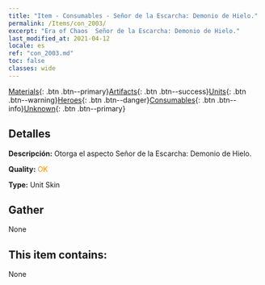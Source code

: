 ```yaml
---
title: "Item - Consumables - Señor de la Escarcha: Demonio de Hielo."
permalink: /Items/con_2003/
excerpt: "Era of Chaos  Señor de la Escarcha: Demonio de Hielo."
last_modified_at: 2021-04-12
locale: es
ref: "con_2003.md"
toc: false
classes: wide
---
```

 [Materials](/es/Items/){: .btn .btn--primary}[Artifacts](/es/Items/Artifacts/){: .btn .btn--success}[Units](/es/Items/Units/){: .btn .btn--warning}[Heroes](/es/Items/Heroes/){: .btn .btn--danger}[Consumables](/es/Items/Consumables/){: .btn .btn--info}[Unknown](/es/Items/Unknown/){: .btn .btn--primary}

## Detalles
 **Descripción:** Otorga el aspecto Señor de la Escarcha: Demonio de Hielo.

 **Quality:** <span style="color: #FF8C00">OK</span>

 **Type:** Unit Skin

## Gather

  None

## This item contains:

  None


